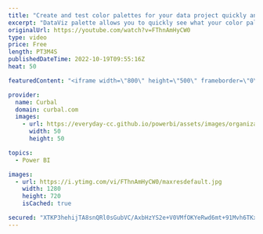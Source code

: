 ```yaml
---
title: "Create and test color palettes for your data project quickly and easily!"
excerpt: "DataViz palette allows you to quickly see what your color palette would like on an actual graph. No longer spend ages on your color choices only to realize that they don't quite hit the mark once you've plugged in your data.  Experiment with different colors by importing palettes from your favourite"
originalUrl: https://youtube.com/watch?v=FThnAmHyCW0
type: video
price: Free
length: PT3M4S
publishedDateTime: 2022-10-19T09:55:16Z
heat: 50

featuredContent: "<iframe width=\"800\" height=\"500\" frameborder=\"0\" src=\"https://www.youtube.com/embed/FThnAmHyCW0\" allow=\"accelerometer; autoplay; encrypted-media; gyroscope; picture-in-picture\" allowfullscreen></iframe>"

provider:
  name: Curbal
  domain: curbal.com
  images:
    - url: https://everyday-cc.github.io/powerbi/assets/images/organizations/curbal.com-50x50.jpg
      width: 50
      height: 50

topics:
  - Power BI

images:
  - url: https://i.ytimg.com/vi/FThnAmHyCW0/maxresdefault.jpg
    width: 1280
    height: 720
    isCached: true

secured: "XTKP3hehijTA8snQRl0sGubVC/AxbHzYS2e+V0VMfOKYeRwd6mt+91Mvh6TKxndV0/sqXpeBBGisSC2eAqVPj5MDcVhhSGyTsxR0G8Tv3jt/rWSzX1ATLprXuqjpma/ARKKjKPtHLkxhlJ6X5sJQCQuK2VxsRom/SipJxIeKTFEMWlbQWin5p1BA2n9vQtiUFqmzOQoxX3HpZR/yH1HqG0BqT8BkyCHFGTGKyYO6spqDW67J55JSR5sDKCt1ScYDP/mnBXIl+lAMFeaNX/xnCQRSVSDKmF/KLI9RPZgeTq16mdHU89Tz3MJKFpajSkYIlYAyTkuBJUo802GUYiUZmLgdJZRpIXyVqm80QjZ3Z6lSkt5u5a3Toojh2lzNZpzz4GNMQTLaKM6ZgNmB4vFxgPNDffLpiijPDXDGUG8eGRs=;GGZvBY72bBTBdNY/giZojg=="
---
```


